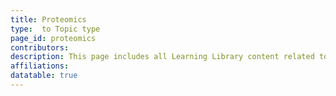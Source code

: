 ```yaml
---
title: Proteomics
type:  to Topic type
page_id: proteomics
contributors: 
description: This page includes all Learning Library content related to proteomics
affiliations: 
datatable: true
---
```







